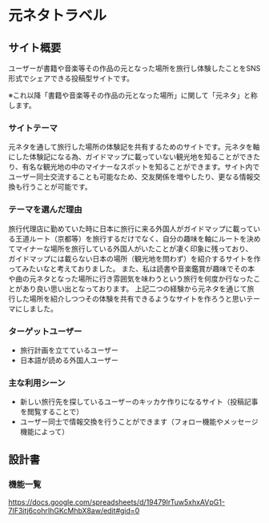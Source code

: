 # 元ネタトラベル

## サイト概要
ユーザーが書籍や音楽等その作品の元となった場所を旅行し体験したことをSNS形式でシェアできる投稿型サイトです。

※これ以降「書籍や音楽等その作品の元となった場所」に関して「元ネタ」と称します。

### サイトテーマ
元ネタを通して旅行した場所の体験記を共有するためのサイトです。元ネタを軸にした体験記になる為、ガイドマップに載っていない観光地を知ることができたり、有名な観光地の中のマイナーなスポットを知ることができます。サイト内でユーザー同士交流することも可能なため、交友関係を増やしたり、更なる情報交換も行うことが可能です。

### テーマを選んだ理由
 旅行代理店に勤めていた時に日本に旅行に来る外国人がガイドマップに載っている王道ルート（京都等）を旅行するだけでなく、自分の趣味を軸にルートを決めてマイナーな場所を旅行している外国人がいたことが凄く印象に残っており、
ガイドマップには載らない日本の場所（観光地を問わず）を紹介するサイトを作ってみたいなと考えておりました。
 また、私は読書や音楽鑑賞が趣味でその本や曲の元ネタとなった場所に行き雰囲気を味わうという旅行を何度か行なったことがあり良い思い出となっております。
 上記二つの経験から元ネタを通じて旅行した場所を紹介しつつその体験を共有できるようなサイトを作ろうと思いテーマにしました。

### ターゲットユーザー
- 旅行計画を立てているユーザー
- 日本語が読める外国人ユーザー

### 主な利用シーン
- 新しい旅行先を探しているユーザーのキッカケ作りになるサイト（投稿記事を閲覧することで）
- ユーザー同士で情報交換を行うことができます（フォロー機能やメッセージ機能によって）

## 設計書
### 機能一覧
https://docs.google.com/spreadsheets/d/19479IrTuw5xhxAVpG1-7IF3itj6cohrIhGKcMhbX8aw/edit#gid=0
